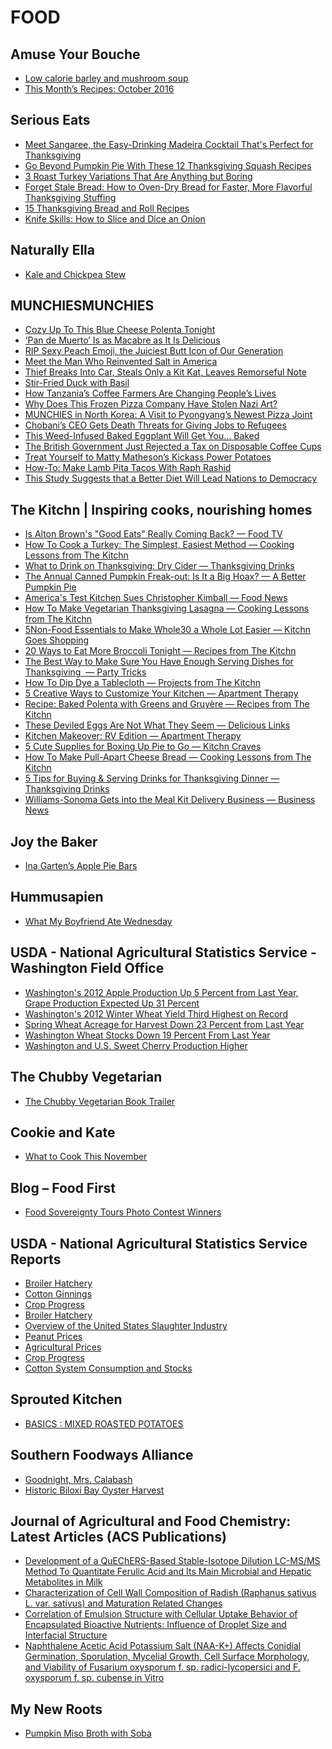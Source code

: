 # FOOD

## Amuse Your Bouche
- [Low calorie barley and mushroom soup](http://feedproxy.google.com/~r/amuse-your-bouche/MZbY/~3/vAzNa3Cst8s/)
- [This Month’s Recipes: October 2016](http://feedproxy.google.com/~r/amuse-your-bouche/MZbY/~3/B1A0RuV3N3M/)

## Serious Eats
- [Meet Sangaree, the Easy-Drinking Madeira Cocktail That's Perfect for Thanksgiving](http://feeds.seriouseats.com/~r/seriouseatsfeaturesvideos/~3/TAxjUV1qomk/thanksgiving-cocktail-madeira-sangaree.html)
- [Go Beyond Pumpkin Pie With These 12 Thanksgiving Squash Recipes](http://feeds.seriouseats.com/~r/seriouseatsfeaturesvideos/~3/JorQVYIda_E/thanksgiving-squash-recipes.html)
- [3 Roast Turkey Variations That Are Anything but Boring](http://feeds.seriouseats.com/~r/seriouseatsfeaturesvideos/~3/qxSExp97kHI/three-spatchcock-thanksgiving-turkey-flavor-variations.html)
- [Forget Stale Bread: How to Oven-Dry Bread for Faster, More Flavorful Thanksgiving Stuffing](http://feeds.seriouseats.com/~r/seriouseatsfeaturesvideos/~3/Oxg3TSlspiY/stuffing-use-oven-to-dry-bread-instead-of-stale.html)
- [15 Thanksgiving Bread and Roll Recipes](http://feeds.seriouseats.com/~r/seriouseatsfeaturesvideos/~3/4ad2y4-6IfI/thanksgiving-bread-roll-recipes.html)
- [Knife Skills: How to Slice and Dice an Onion](http://feeds.seriouseats.com/~r/seriouseatsfeaturesvideos/~3/xyVYmARaDCI/knife-skills-how-to-slice-and-dice-an-onion.html)

## Naturally Ella
- [Kale and Chickpea Stew](http://feedproxy.google.com/~r/NaturallyElla/~3/2m7Fa1BEG4M/)

## MUNCHIESMUNCHIES
- [Cozy Up To This Blue Cheese Polenta Tonight](https://munchies.vice.com/en/articles/how-to-make-blue-cheese-polenta-recipe)
- [‘Pan de Muerto’ Is as Macabre as It Is Delicious](https://munchies.vice.com/en/articles/pan-de-muerto-is-as-macabre-as-it-is-delicious)
- [RIP Sexy Peach Emoji, the Juiciest Butt Icon of Our Generation](https://munchies.vice.com/en/articles/the-new-peach-emoji-will-no-longer-be-our-generations-sex-symbol)
- [Meet the Man Who Reinvented Salt in America](https://munchies.vice.com/en/articles/meet-the-man-who-reinvented-salt-in-america)
- [Thief Breaks Into Car, Steals Only a Kit Kat, Leaves Remorseful Note](https://munchies.vice.com/en/articles/thief-breaks-into-car-steals-only-a-kit-kat-leaves-remorseful-note)
- [Stir-Fried Duck with Basil](https://munchies.vice.com/en/recipes/stir-fried-duck-with-basil)
- [How Tanzania’s Coffee Farmers Are Changing People’s Lives](https://munchies.vice.com/en/articles/how-tanzanias-coffee-farmers-are-changing-peoples-lives)
- [Why Does This Frozen Pizza Company Have Stolen Nazi Art?](https://munchies.vice.com/en/articles/why-does-this-frozen-pizza-company-have-stolen-nazi-art)
- [MUNCHIES in North Korea: A Visit to Pyongyang’s Newest Pizza Joint](https://munchies.vice.com/en/articles/munchies-in-north-korea-a-visit-to-pyongyangs-newest-pizza-joint)
- [Chobani’s CEO Gets Death Threats for Giving Jobs to Refugees](https://munchies.vice.com/en/articles/chobanis-ceo-gets-death-threats-for-giving-jobs-to-refugees)
- [This Weed-Infused Baked Eggplant Will Get You… Baked](https://munchies.vice.com/en/articles/this-weed-infused-baked-eggplant-will-get-you-baked)
- [The British Government Just Rejected a Tax on Disposable Coffee Cups](https://munchies.vice.com/en/articles/the-british-government-just-rejected-a-tax-on-disposable-coffee-cups)
- [Treat Yourself to Matty Matheson’s Kickass Power Potatoes](https://munchies.vice.com/en/articles/treat-yourself-to-matty-mathesons-kickass-power-potatoes)
- [How-To: Make Lamb Pita Tacos With Raph Rashid](https://munchies.vice.com/en/videos/how-to-make-lamb-pita-tacos-with-raph-rashid)
- [This Study Suggests that a Better Diet Will Lead Nations to Democracy](https://munchies.vice.com/en/articles/this-study-suggests-that-a-better-diet-will-lead-nations-to-democracy)

## The Kitchn | Inspiring cooks, nourishing homes
- [Is Alton Brown's "Good Eats" Really Coming Back? — Food TV](http://feedproxy.google.com/~r/apartmenttherapy/thekitchn/~3/wX3b9FeheKQ/is-alton-browns-good-eats-really-coming-back-238331)
- [How To Cook a Turkey: The Simplest, Easiest Method — Cooking Lessons from The Kitchn](http://feedproxy.google.com/~r/apartmenttherapy/thekitchn/~3/j4cJQ8F_uYw/how-to-cook-a-turkey-the-simplest-easiest-method-cooking-lessons-from-the-kitchn-160905)
- [What to Drink on Thanksgiving: Dry Cider — Thanksgiving Drinks](http://feedproxy.google.com/~r/apartmenttherapy/thekitchn/~3/ezqyOrPPj6g/what-to-drink-on-thanksgiving-dry-cider-237434)
- [The Annual Canned Pumpkin Freak-out: Is It a Big Hoax? — A Better Pumpkin Pie](http://feedproxy.google.com/~r/apartmenttherapy/thekitchn/~3/99tH45MsCMU/the-annual-canned-pumpkin-freak-out-is-it-a-big-hoax-237535)
- [America's Test Kitchen Sues Christopher Kimball — Food News](http://feedproxy.google.com/~r/apartmenttherapy/thekitchn/~3/3BFgZ811A08/americas-test-kitchen-sues-christopher-kimball-238289)
- [How To Make Vegetarian Thanksgiving Lasagna — Cooking Lessons from The Kitchn](http://feedproxy.google.com/~r/apartmenttherapy/thekitchn/~3/eyQixzWlJ7Q/how-to-make-vegetarian-thanksgiving-lasagna-237532)
- [5 ​Non-Food Essentials to Make Whole30 a Whole Lot Easier — Kitchn Goes Shopping](http://feedproxy.google.com/~r/apartmenttherapy/thekitchn/~3/Xb8u7qnX2Wk/5-non-food-essentials-to-make-whole30-a-whole-lot-easier-237895)
- [20 Ways to Eat More Broccoli Tonight — Recipes from The Kitchn](http://feedproxy.google.com/~r/apartmenttherapy/thekitchn/~3/GlrdAyQzMWc/20-ways-to-eat-more-broccoli-tonight-237483)
- [The Best Way to Make Sure You Have Enough Serving Dishes for Thanksgiving ​ — Party Tricks](http://feedproxy.google.com/~r/apartmenttherapy/thekitchn/~3/etJr-j9ZxoE/the-best-way-to-make-sure-you-have-enough-serving-dishes-for-thanksgiving-237173)
- [How To Dip Dye a Tablecloth — Projects from The Kitchn](http://feedproxy.google.com/~r/apartmenttherapy/thekitchn/~3/FABQpQz0i34/how-to-dip-dye-a-tablecloth-projects-from-the-kitchen-212746)
- [5 Creative Ways to Customize Your Kitchen — Apartment Therapy](http://feedproxy.google.com/~r/apartmenttherapy/thekitchn/~3/CzqTD3_I5F8/5-creative-ways-to-customize-your-kitchen-238025)
- [Recipe: Baked Polenta with Greens and Gruyère — Recipes from The Kitchn](http://feedproxy.google.com/~r/apartmenttherapy/thekitchn/~3/ribHZu2ltVY/recipe-baked-polenta-with-greens-artichokes-and-gruyere-237082)
- [These Deviled Eggs Are Not What They Seem — Delicious Links](http://feedproxy.google.com/~r/apartmenttherapy/thekitchn/~3/eTI_tqWUJFw/these-deviled-eggs-are-not-what-they-seem-238032)
- [Kitchen Makeover: RV Edition — Apartment Therapy](http://feedproxy.google.com/~r/apartmenttherapy/thekitchn/~3/GfDv5_OwbU8/kitchen-makeover-rv-edition-238024)
- [5 Cute Supplies for Boxing Up Pie to Go — Kitchn Craves](http://feedproxy.google.com/~r/apartmenttherapy/thekitchn/~3/9QysIsEJRWY/5-cute-supplies-for-boxing-up-pie-to-go-237441)
- [How To Make Pull-Apart Cheese Bread — Cooking Lessons from The Kitchn](http://feedproxy.google.com/~r/apartmenttherapy/thekitchn/~3/ujN9R2VSH3Q/how-to-make-pull-apart-cheese-bread-cooking-lessons-from-the-kitchn-166432)
- [5 Tips for Buying &amp; Serving Drinks for Thanksgiving Dinner — Thanksgiving Drinks](http://feedproxy.google.com/~r/apartmenttherapy/thekitchn/~3/y3MFk6A1pmo/5-tips-for-buying-amp-serving-drinks-for-thanksgiving-dinner-237437)
- [Williams-Sonoma Gets into the Meal Kit Delivery Business — Business News](http://feedproxy.google.com/~r/apartmenttherapy/thekitchn/~3/WtyczBZ6lGI/williams-sonoma-gets-into-the-meal-kit-delivery-business-238264)

## Joy the Baker
- [Ina Garten’s Apple Pie Bars](http://joythebaker.com/2016/11/ina-gartens-apple-pie-bars/)

## Hummusapien
- [What My Boyfriend Ate Wednesday](http://www.hummusapien.com/boyfriend-ate-wednesday/)

## USDA - National Agricultural Statistics Service - Washington Field Office
- [Washington's 2012 Apple Production Up 5 Percent from Last Year, Grape Production Expected Up 31 Percent](http://www.nass.usda.gov/Statistics_by_State/Washington/Publications/Current_News_Release/appleaug.pdf)
- [Washington's 2012 Winter Wheat Yield Third Highest on Record](http://www.nass.usda.gov/Statistics_by_State/Washington/Publications/Current_News_Release/wwhtaug.pdf)
- [Spring Wheat Acreage for Harvest Down 23 Percent from Last Year](http://www.nass.usda.gov/Statistics_by_State/Washington/Publications/Current_News_Release/junacre.pdf)
- [Washington Wheat Stocks Down 19 Percent From Last Year](http://www.nass.usda.gov/Statistics_by_State/Washington/Publications/Current_News_Release/grstkjun.pdf)
- [Washington and U.S. Sweet Cherry Production Higher](http://www.nass.usda.gov/Statistics_by_State/Washington/Publications/Current_News_Release/swtchery.pdf)

## The Chubby Vegetarian
- [The Chubby Vegetarian Book Trailer](http://chubbyvegetarian.blogspot.com/2016/11/the-chubby-vegetarian-book-trailer.html)

## Cookie and Kate
- [What to Cook This November](http://feedproxy.google.com/~r/CookieAndKate/~3/KJ1RawKZomc/)

## Blog – Food First
- [Food Sovereignty Tours Photo Contest Winners](https://foodfirst.org/food-sovereignty-tours-photo-contest-winners/)

## USDA - National Agricultural Statistics Service Reports
- [Broiler Hatchery](http://www.nass.usda.gov/Publications/Todays_Reports/reports/brls4516.pdf)
- [Cotton Ginnings](http://www.nass.usda.gov/Publications/Todays_Reports/reports/ctgn4416.pdf)
- [Crop Progress](http://www.nass.usda.gov/Publications/Todays_Reports/reports/prog4416.pdf)
- [Broiler Hatchery](http://www.nass.usda.gov/Publications/Todays_Reports/reports/brls4416.pdf)
- [Overview of the United States Slaughter Industry](http://www.nass.usda.gov/Publications/Todays_Reports/reports/usslau16.pdf)
- [Peanut Prices](http://www.nass.usda.gov/Publications/Todays_Reports/reports/pnpr4416.pdf)
- [Agricultural Prices](http://www.nass.usda.gov/Publications/Todays_Reports/reports/agpr1016.pdf)
- [Crop Progress](http://www.nass.usda.gov/Publications/Todays_Reports/reports/prog4516.pdf)
- [Cotton System Consumption and Stocks](http://www.nass.usda.gov/Publications/Todays_Reports/reports/cact1116.pdf)

## Sprouted Kitchen
- [BASICS : MIXED ROASTED POTATOES](http://www.sproutedkitchen.com/home/2016/10/29/basics-mixed-roasted-potatoes)

## Southern Foodways Alliance
- [Goodnight, Mrs. Calabash](http://www.southernfoodways.org/goodnight-mrs-calabash-2/)
- [Historic Biloxi Bay Oyster Harvest](http://www.southernfoodways.org/historic-biloxi-bay-oyster-harvest/)

## Journal of Agricultural and Food Chemistry: Latest Articles (ACS Publications)
- [Development of a QuEChERS-Based Stable-Isotope Dilution
LC-MS/MS Method To Quantitate Ferulic Acid and Its Main Microbial
and Hepatic Metabolites in Milk](http://feedproxy.google.com/~r/acs/jafcau/~3/pEXSRA6Nz3c/acs.jafc.6b03318)
- [Characterization of Cell Wall Composition of Radish
(Raphanus sativus L. var. sativus) and Maturation Related Changes](http://feedproxy.google.com/~r/acs/jafcau/~3/tWAwVdE0fbQ/acs.jafc.6b03693)
- [Correlation of Emulsion Structure with Cellular Uptake
Behavior of Encapsulated Bioactive Nutrients: Influence of Droplet
Size and Interfacial Structure](http://feedproxy.google.com/~r/acs/jafcau/~3/1OmpT6CvbXY/acs.jafc.6b04136)
- [Naphthalene Acetic Acid Potassium Salt (NAA-K+)
Affects Conidial Germination, Sporulation, Mycelial Growth,
Cell Surface Morphology, and Viability of Fusarium oxysporum f. sp. radici-lycopersici and F. oxysporum f. sp. cubense in Vitro](http://feedproxy.google.com/~r/acs/jafcau/~3/sSAvN1ly0Yw/acs.jafc.6b03105)

## My New Roots
- [Pumpkin Miso Broth with Soba](http://feedproxy.google.com/~r/My-New-Roots/~3/c16W5BnR4po/)


